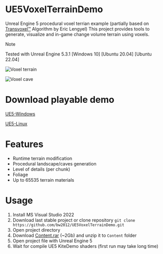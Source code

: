 # UE5VoxelTerrainDemo
Unreal Engine 5 procedural voxel terrian example (partially based on [Transvoxel™](https://github.com/EricLengyel/Transvoxel) Algorithm by Eric Lengyel)
This project provides tools to generate, visualize and in-game change volume terrain using voxels.

> [!NOTE]  
> Tested with Unreal Engine 5.3.1 [Windows 10] [Ubuntu 20.04] [Ubuntu 22.04]

![Voxel terrain](https://github.com/bw2012/UE5VoxelTerrainDemo/blob/master/demo.gif?raw=true)

![Voxel cave](https://github.com/bw2012/UE5VoxelTerrainDemo/blob/master/cave_demo.gif?raw=true)


# Download playable demo
[UE5-Windows](https://cutt.ly/z2yhLnA) 

[UE5-Linux](https://cutt.ly/2wg9WiIT) 


# Features
* Runtime terrain modification
* Procedural landscape/caves generation
* Level of details (per chunk)
* Foliage
* Up to 65535 terrain materials

# Usage
1. Install MS Visual Studio 2022
2. Download last stable project or clone repository ```git clone https://github.com/bw2012/UE5VoxelTerrainDemo.git```
3. Open project directory 
4. Download [Content.rar](https://drive.google.com/file/d/1M5g3yNBzTpMd4YA3FUJi72maObA_pDXE/view?usp=sharing) (~2Gb) and unzip it to ```Content``` folder
5. Open project file with Unreal Engine 5
6. Wait for compile UE5 KiteDemo shaders (first run may take long time)
